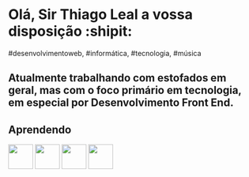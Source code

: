 # Olá, Sir Thiago Leal a vossa disposição  :shipit:

#desenvolvimentoweb, #informática, #tecnologia, #música

## Atualmente trabalhando com estofados em geral, mas com o foco primário em tecnologia, em especial por Desenvolvimento Front End.

## Aprendendo 
<img src="https://cdn.jsdelivr.net/gh/devicons/devicon/icons/html5/html5-original.svg" width="50" heigth="50"/>          <img src="https://cdn.jsdelivr.net/gh/devicons/devicon/icons/css3/css3-original.svg" width="50" heigth="50"/> <img src="https://cdn.jsdelivr.net/gh/devicons/devicon/icons/javascript/javascript-original.svg" width="50" heigth="50"/> <img src="https://cdn.jsdelivr.net/gh/devicons/devicon/icons/git/git-original.svg" width="50" heigth="50"/>
